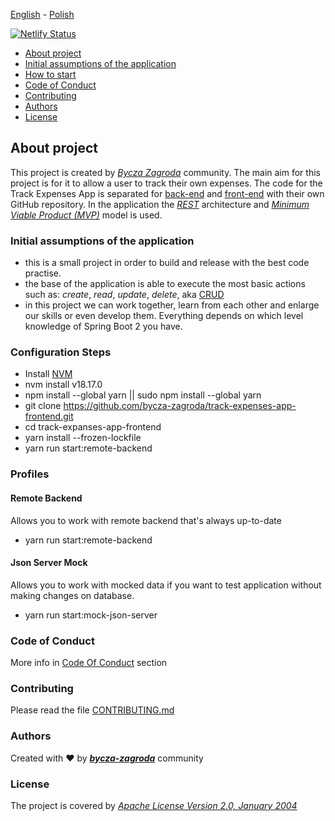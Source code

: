 [<ins>English</ins>](README.md) - [Polish](README.pl.md)

[![Netlify Status](https://api.netlify.com/api/v1/badges/877a40fe-be18-4706-afca-48fef282bfac/deploy-status)](https://app.netlify.com/sites/track-expenses-app-frontend/deploys)

* [About project](#about-project)
* [Initial assumptions of the application](#initial-assumptions-of-the-application)
* [How to start](#configuration-steps)
* [Code of Conduct](#code-of-conduct)
* [Contributing](#contributing)
* [Authors](#authors)
* [License](#license)

## About project
This project is created by [_Bycza Zagroda_](https://github.com/bycza-zagroda) community.
The main aim for this project is for it to allow a user to track their own expenses.
The code for the Track Expenses App is separated for [back-end](https://github.com/bycza-zagroda/track-expenses-app-backend) and [<ins>front-end</ins>](https://github.com/bycza-zagroda/track-expenses-app-frontend) with
their own GitHub repository. In the application the [_REST_](https://pl.wikipedia.org/wiki/Representational_state_transfer) architecture and [_Minimum
Viable Product (MVP)_](https://www.parp.gov.pl/component/content/article/52414:minimum-viable-product) model is used.

### Initial assumptions of the application

- this is a small project in order to build and release with the best code practise.
- the base of the application is able to execute the most basic actions such as:
  _create_, _read_, _update_, _delete_, aka [CRUD](https://pl.wikipedia.org/wiki/CRUD)
- in this project we can work together, learn from each other and enlarge our skills
  or even develop them. Everything depends on which level knowledge of Spring Boot 2
  you have.

### Configuration Steps
- Install [NVM](https://www.freecodecamp.org/news/node-version-manager-nvm-install-guide/)
- nvm install v18.17.0
- npm install --global yarn || sudo npm install --global yarn
- git clone https://github.com/bycza-zagroda/track-expenses-app-frontend.git
- cd track-expanses-app-frontend
- yarn install --frozen-lockfile
- yarn run start:remote-backend

### Profiles

#### Remote Backend
Allows you to work with remote backend that's always up-to-date

- yarn run start:remote-backend

#### Json Server Mock
Allows you to work with mocked data if you want to test application without making
changes on database. 

- yarn run start:mock-json-server

### Code of Conduct
More info in [Code Of Conduct](CODE_OF_CONDUCT.md) section

### Contributing
Please read the file [CONTRIBUTING.md](CONTRIBUTING.md)

### Authors
Created with ❤ by [**_bycza-zagroda_**](https://github.com/orgs/bycza-zagroda/people) community

### License
The project is covered by [_Apache License Version 2.0, January 2004_](LICENSE)
